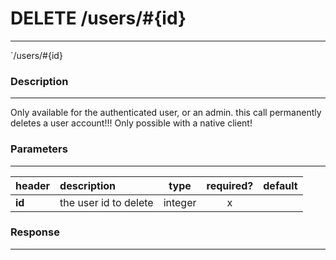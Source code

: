 # DELETE /users/#{id}
***
`/users/#{id}

### Description
***
Only available for the authenticated user, or an admin. this call permanently deletes a user account!!! Only possible with a native client!

### Parameters
***

|header| description| type |required? |default|
|:---------|:--------------|:----------:|:------------:|:------------:|
|**id**|the user id to delete|integer|x||

### Response
***